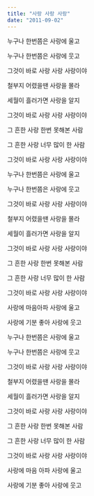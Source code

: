 ```yaml
---
title: "사랑 사랑 사랑"
date: "2011-09-02"
---
```


누구나 한번쯤은 사랑에 울고

누구나 한번쯤은 사랑에 웃고

그것이 바로 사랑 사랑 사랑이야

철부지 어렸을땐 사랑을 몰라

세월이 흘러가면 사랑을 알지

그것이 바로 사랑 사랑 사랑이야

그 흔한 사랑 한번 못해본 사람

그 흔한 사랑 너무 많이 한 사람

그것이 바로 사랑 사랑 사랑이야

누구나 한번쯤은 사랑에 울고

누구나 한번쯤은 사랑에 웃고

그것이 바로 사랑 사랑 사랑이야

철부지 어렸을땐 사랑을 몰라

세월이 흘러가면 사랑을 알지

그것이 바로 사랑 사랑 사랑이야

그 흔한 사랑 한번 못해본 사람

그 흔한 사랑 너무 많이 한 사람

그것이 바로 사랑 사랑 사랑이야

사랑에 마음아파 사랑에 울고

사랑에 기분 좋아 사랑에 웃고

누구나 한번쯤은 사랑에 울고

누구나 한번쯤은 사랑에 웃고

그것이 바로 사랑 사랑 사랑이야

철부지 어렸을땐 사랑을 몰라

세월이 흘러가면 사랑을 알지

그것이 바로 사랑 사랑 사랑이야

그 흔한 사랑 한번 못해본 사람

그 흔한 사랑 너무 많이 한 사람

그것이 바로 사랑 사랑 사랑이야

사랑에 마음 아파 사랑에 울고

사랑에 기분 좋아 사랑에 웃고
